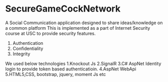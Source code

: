 # SecureGameCockNetwork


A Social Communication application designed to share ideas/knowledge on a common platform
This is implemented as a part of Internet Security course at USC to provide security features.
1. Authentication
2. Confidentiality
3. Integrity

We used below technologies
1.Knockout Js
2.SignalR
3.C# AspNet Identity login to provide token based authenticatioin.
4.AspNet WebApi
5.HTML5,CSS, bootstrap, jquery, moment Js etc
